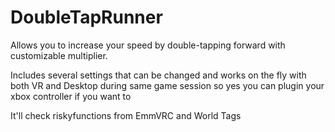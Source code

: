 # DoubleTapRunner
Allows you to increase your speed by double-tapping forward with customizable multiplier.

Includes several settings that can be changed and works on the fly with both VR and Desktop during same game session so yes you can plugin your xbox controller if you want to

It'll check riskyfunctions from EmmVRC and World Tags
